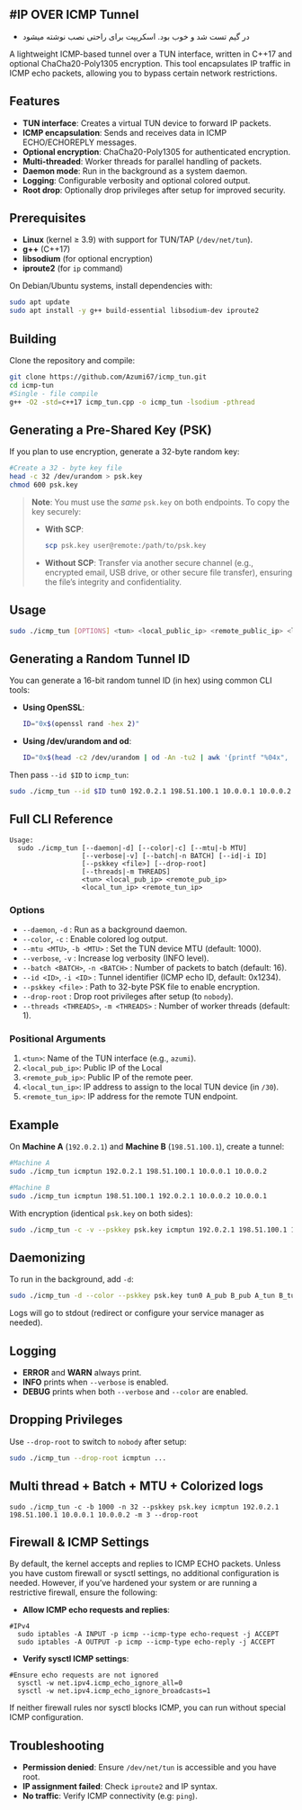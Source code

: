 #IP OVER ICMP Tunnel
-

- در گیم تست شد و خوب بود. اسکریپت برای راحتی نصب نوشته میشود

A lightweight ICMP-based tunnel over a TUN interface, written in C++17 and optional ChaCha20-Poly1305 encryption. This tool encapsulates IP traffic in ICMP echo packets, allowing you to bypass certain network restrictions.

## Features

* **TUN interface**: Creates a virtual TUN device to forward IP packets.
* **ICMP encapsulation**: Sends and receives data in ICMP ECHO/ECHOREPLY messages.
* **Optional encryption**: ChaCha20-Poly1305 for authenticated encryption.
* **Multi-threaded**: Worker threads for parallel handling of packets.
* **Daemon mode**: Run in the background as a system daemon.
* **Logging**: Configurable verbosity and optional colored output.
* **Root drop**: Optionally drop privileges after setup for improved security.

## Prerequisites

* **Linux** (kernel ≥ 3.9) with support for TUN/TAP (`/dev/net/tun`).
* **g++** (C++17)
* **libsodium** (for optional encryption)
* **iproute2** (for `ip` command)

On Debian/Ubuntu systems, install dependencies with:

```bash
sudo apt update
sudo apt install -y g++ build-essential libsodium-dev iproute2
```

## Building

Clone the repository and compile:

```bash
git clone https://github.com/Azumi67/icmp_tun.git
cd icmp-tun
#Single - file compile
g++ -O2 -std=c++17 icmp_tun.cpp -o icmp_tun -lsodium -pthread
```

## Generating a Pre-Shared Key (PSK)

If you plan to use encryption, generate a 32-byte random key:

```bash
#Create a 32 - byte key file
head -c 32 /dev/urandom > psk.key
chmod 600 psk.key
```

> **Note**: You must use the *same* `psk.key` on both endpoints. To copy the key securely:
>
> * **With SCP**:
>
>   ```bash
>   scp psk.key user@remote:/path/to/psk.key
>   ```
>
> * **Without SCP**: Transfer via another secure channel (e.g., encrypted email, USB drive, or other secure file transfer), ensuring the file’s integrity and confidentiality.

## Usage

```bash
sudo ./icmp_tun [OPTIONS] <tun> <local_public_ip> <remote_public_ip> <local_private_ip> <remote_private_ip>
```

## Generating a Random Tunnel ID

You can generate a 16-bit random tunnel ID (in hex) using common CLI tools:

* **Using OpenSSL**:

  ```bash
  ID="0x$(openssl rand -hex 2)"
  ```
* **Using /dev/urandom and od**:

  ```bash
  ID="0x$(head -c2 /dev/urandom | od -An -tu2 | awk '{printf "%04x", $1}')"
  ```

Then pass `--id $ID` to `icmp_tun`:

```bash
sudo ./icmp_tun --id $ID tun0 192.0.2.1 198.51.100.1 10.0.0.1 10.0.0.2
```

## Full CLI Reference

```
Usage:
  sudo ./icmp_tun [--daemon|-d] [--color|-c] [--mtu|-b MTU]
                  [--verbose|-v] [--batch|-n BATCH] [--id|-i ID]
                  [--pskkey <file>] [--drop-root]
                  [--threads|-m THREADS]
                  <tun> <local_pub_ip> <remote_pub_ip>
                  <local_tun_ip> <remote_tun_ip>
```

### Options

* `--daemon`, `-d`
  : Run as a background daemon.
* `--color`, `-c`
  : Enable colored log output.
* `--mtu <MTU>`, `-b <MTU>`
  : Set the TUN device MTU (default: 1000).
* `--verbose`, `-v`
  : Increase log verbosity (INFO level).
* `--batch <BATCH>`, `-n <BATCH>`
  : Number of packets to batch (default: 16).
* `--id <ID>`, `-i <ID>`
  : Tunnel identifier (ICMP echo ID, default: 0x1234).
* `--pskkey <file>`
  : Path to 32-byte PSK file to enable encryption.
* `--drop-root`
  : Drop root privileges after setup (to `nobody`).
* `--threads <THREADS>`, `-m <THREADS>`
  : Number of worker threads (default: 1).

### Positional Arguments

1. `<tun>`: Name of the TUN interface (e.g., `azumi`).
2. `<local_pub_ip>`: Public IP of the Local
3. `<remote_pub_ip>`: Public IP of the remote peer.
4. `<local_tun_ip>`: IP address to assign to the local TUN device (in `/30`).
5. `<remote_tun_ip>`: IP address for the remote TUN endpoint.

## Example

On **Machine A** (`192.0.2.1`) and **Machine B** (`198.51.100.1`), create a tunnel:

```bash
#Machine A
sudo ./icmp_tun icmptun 192.0.2.1 198.51.100.1 10.0.0.1 10.0.0.2

#Machine B
sudo ./icmp_tun icmptun 198.51.100.1 192.0.2.1 10.0.0.2 10.0.0.1
```

With encryption (identical `psk.key` on both sides):

```bash
sudo ./icmp_tun -c -v --pskkey psk.key icmptun 192.0.2.1 198.51.100.1 10.0.0.1 10.0.0.2
```

## Daemonizing

To run in the background, add `-d`:

```bash
sudo ./icmp_tun -d --color --pskkey psk.key tun0 A_pub B_pub A_tun B_tun
```

Logs will go to stdout (redirect or configure your service manager as needed).

## Logging

* **ERROR** and **WARN** always print.
* **INFO** prints when `--verbose` is enabled.
* **DEBUG** prints when both `--verbose` and `--color` are enabled.

## Dropping Privileges

Use `--drop-root` to switch to `nobody` after setup:

```bash
sudo ./icmp_tun --drop-root icmptun ...
```

## Multi thread + Batch + MTU + Colorized logs
```
sudo ./icmp_tun -c -b 1000 -n 32 --pskkey psk.key icmptun 192.0.2.1 198.51.100.1 10.0.0.1 10.0.0.2 -m 3 --drop-root
```
## Firewall & ICMP Settings

By default, the kernel accepts and replies to ICMP ECHO packets. Unless you have custom firewall or sysctl settings, no additional configuration is needed. However, if you’ve hardened your system or are running a restrictive firewall, ensure the following:

* **Allow ICMP echo requests and replies**:

```
#IPv4
  sudo iptables -A INPUT -p icmp --icmp-type echo-request -j ACCEPT
  sudo iptables -A OUTPUT -p icmp --icmp-type echo-reply -j ACCEPT

```

* **Verify sysctl ICMP settings**:

```
#Ensure echo requests are not ignored
  sysctl -w net.ipv4.icmp_echo_ignore_all=0
  sysctl -w net.ipv4.icmp_echo_ignore_broadcasts=1 
  ```

If neither firewall rules nor sysctl blocks ICMP, you can run without special ICMP configuration.

## Troubleshooting

* **Permission denied**: Ensure `/dev/net/tun` is accessible and you have root.
* **IP assignment failed**: Check `iproute2` and IP syntax.
* **No traffic**: Verify ICMP connectivity (e.g: `ping`).

